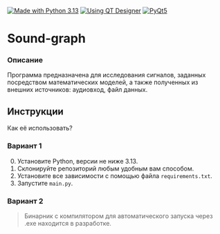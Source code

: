 [![Made with Python 3.13](https://img.shields.io/badge/Made_with-Python_3.13-3776AB?style=flat-square&logo=python&logoColor=fff)](https://www.python.org/downloads/)
[![Using QT Designer](https://img.shields.io/badge/Using-QT_Designer-25AF37?style=flat-square)](https://doc.qt.io/qt-5/qtdesigner-manual.html)
[![PyQt5](https://img.shields.io/badge/PyQt5-41CD52?style=flat-square&logo=qt&logoColor=fff)](https://pypi.org/project/PyQt5)


# Sound-graph
### Описание
Программа предназначена для исследования сигналов, заданных посредством математических моделей, а также полученных из внешних источников: аудиовход, файл данных.

## Инструкции
Как её использовать?

### Вариант 1
0. Установите Python, версии не ниже 3.13.
1. Склонируйте репозиторий любым удобным вам способом.
2. Установите все зависимости с помощью файла `requirements.txt`.
3. Запустите `main.py`.

### Вариант 2
> Бинарник с компилятором для автоматического запуска через .exe находится в разработке.

